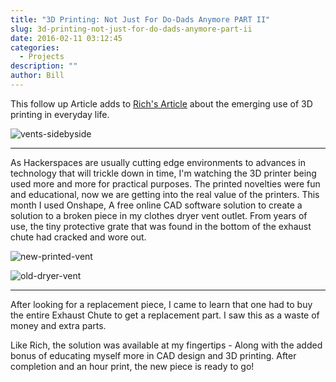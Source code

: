 ```yaml
---
title: "3D Printing: Not Just For Do-Dads Anymore PART II"
slug: 3d-printing-not-just-for-do-dads-anymore-part-ii
date: 2016-02-11 03:12:45
categories:
  - Projects
description: ""
author: Bill
---
```



This follow up Article adds to [Rich's Article](/blog/3d-printing-not-just-for-do-dads-anymore/) about the emerging use of 3D printing in everyday life.

![vents-sidebyside](/uploads/2016/02/vents-sidebyside-300x225.jpg)

<hr />

As Hackerspaces are usually cutting edge environments to advances in technology that will trickle down in time, I'm watching the 3D printer being used more and more for practical purposes. The printed novelties were fun and educational, now we are getting into the real value of the printers. This month I used Onshape, A free online CAD software solution to create a solution to a broken piece in my clothes dryer vent outlet. From years of use, the tiny protective grate that was found in the bottom of the exhaust chute had cracked and wore out.

![new-printed-vent](/uploads/2016/02/new-printed-vent-150x150.jpg)

![old-dryer-vent](/uploads/2016/02/old-dryer-vent-150x150.jpg)

<hr />

After looking for a replacement piece, I came to learn that one had to buy the entire Exhaust Chute to get a replacement part. I saw this as a waste of money and extra parts.

Like Rich, the solution was available at my fingertips - Along with the added bonus of educating myself more in CAD design and 3D printing. After completion and an hour print, the new piece is ready to go!
